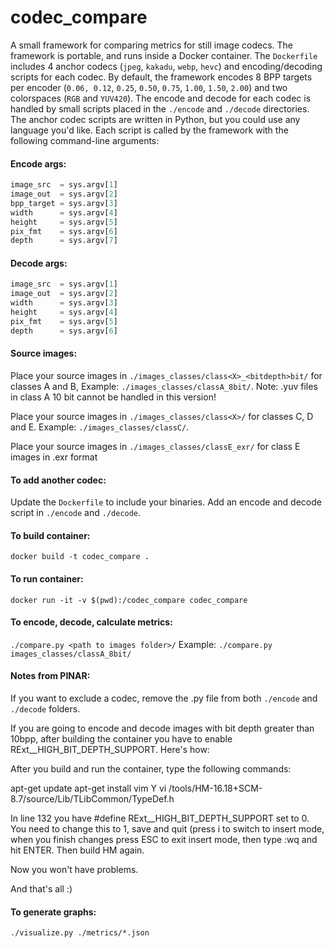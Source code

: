 # codec_compare

A small framework for comparing metrics for still image codecs. The framework is portable, and runs inside a Docker container. The `Dockerfile` includes 4 anchor codecs (`jpeg`, `kakadu`, `webp`, `hevc`) and encoding/decoding scripts for each codec. By default, the framework encodes 8 BPP targets per encoder (`0.06, 0.12`, `0.25`, `0.50`, `0.75`, `1.00`, `1.50`, `2.00`) and two colorspaces (`RGB` and `YUV420`). The encode and decode for each codec is handled by small scripts placed in the `./encode` and `./decode` directories. The anchor codec scripts are written in Python, but you could use any language you'd like. Each script is called by the framework with the following command-line arguments:

#### Encode args:
```py
image_src  = sys.argv[1]
image_out  = sys.argv[2]
bpp_target = sys.argv[3]
width      = sys.argv[4]
height     = sys.argv[5]
pix_fmt    = sys.argv[6] 
depth      = sys.argv[7] 
```

#### Decode args:
```py
image_src  = sys.argv[1]
image_out  = sys.argv[2]
width      = sys.argv[3]
height     = sys.argv[4]
pix_fmt    = sys.argv[5] 
depth      = sys.argv[6]
```

#### Source images:
Place your source images in `./images_classes/class<X>_<bitdepth>bit/` for classes A and B,
Example: `./images_classes/classA_8bit/`.
Note: .yuv files in class A 10 bit cannot be handled in this version!

Place your source images in `./images_classes/class<X>/` for classes C, D and E.
Example: `./images_classes/classC/`.

Place your source images in `./images_classes/classE_exr/` for class E images in .exr format

#### To add another codec:
Update the `Dockerfile` to include your binaries.
Add an encode and decode script in `./encode` and `./decode`.

#### To build container:
`docker build -t codec_compare .`

#### To run container:
`docker run -it -v $(pwd):/codec_compare codec_compare`

#### To encode, decode, calculate metrics:
`./compare.py <path to images folder>/`
Example: `./compare.py images_classes/classA_8bit/`

#### Notes from PINAR:
If you want to exclude a codec, remove the <codecname>.py file from both `./encode` and `./decode` folders.

If you are going to encode and decode images with bit depth greater than 10bpp, after building the container you have to enable RExt__HIGH_BIT_DEPTH_SUPPORT. Here's how:

After you build and run the container, type the following commands:

apt-get update
apt-get install vim
Y
vi /tools/HM-16.18+SCM-8.7/source/Lib/TLibCommon/TypeDef.h

In line 132 you have #define RExt__HIGH_BIT_DEPTH_SUPPORT set to 0. You need to change this to 1, save and quit (press i to switch to insert mode, when you finish changes press ESC to exit insert mode, then type :wq and hit ENTER. Then build HM again.

Now you won't have problems.

And that's all :) 

#### To generate graphs:
`./visualize.py ./metrics/*.json`
